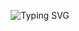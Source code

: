 <p align="center">
  <img src="https://readme-typing-svg.demolab.com?font=Bungee+Spice&pause=1000&color=000000&random=false&width=435&lines=Hey!+It%27s+Daniel+Baloch+%28Danotch%29!+++;Thanks+for+stopping+by!+++" alt="Typing SVG" />
</p>
